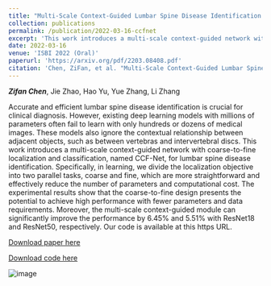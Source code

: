 ```yaml
---
title: "Multi-Scale Context-Guided Lumbar Spine Disease Identification with Coarse-to-fine Localization and Classification"
collection: publications
permalink: /publication/2022-03-16-ccfnet
excerpt: 'This work introduces a multi-scale context-guided network with coarse-to-fine localization and classification, named CCF-Net, for lumbar spine disease identification.'
date: 2022-03-16
venue: 'ISBI 2022 (Oral)'
paperurl: 'https://arxiv.org/pdf/2203.08408.pdf'
citation: 'Chen, ZiFan, et al. "Multi-Scale Context-Guided Lumbar Spine Disease Identification with Coarse-to-fine Localization and Classification." arXiv preprint arXiv:2203.08408 (2022).'
---
```

***Zifan Chen***, Jie Zhao, Hao Yu, Yue Zhang, Li Zhang

Accurate and efficient lumbar spine disease identification is crucial for clinical diagnosis. However, existing deep learning models with millions of parameters often fail to learn with only hundreds or dozens of medical images. These models also ignore the contextual relationship between adjacent objects, such as between vertebras and intervertebral discs. This work introduces a multi-scale context-guided network with coarse-to-fine localization and classification, named CCF-Net, for lumbar spine disease identification. Specifically, in learning, we divide the localization objective into two parallel tasks, coarse and fine, which are more straightforward and effectively reduce the number of parameters and computational cost. The experimental results show that the coarse-to-fine design presents the potential to achieve high performance with fewer parameters and data requirements. Moreover, the multi-scale context-guided module can significantly improve the performance by 6.45% and 5.51% with ResNet18 and ResNet50, respectively. Our code is available at this https URL.

[Download paper here](https://arxiv.org/pdf/2203.08408.pdf)

[Download code here](https://github.com/czifan/CCFNet.pytorch)

![image](https://user-images.githubusercontent.com/24490441/158962898-a8472190-11b7-4e41-b03c-cd986a36c7ce.png)
